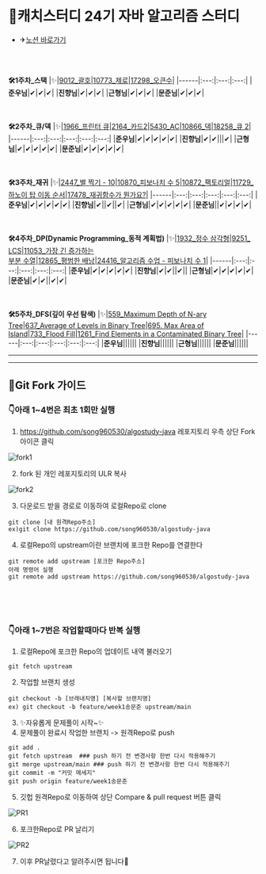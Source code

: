 # 📝캐치스터디 24기 자바 알고리즘 스터디

- ✈[노션 바로가기](https://www.notion.so/f803326c5a534df9a86cf15ea6028554)
<br>  
<br>  

**🛠1주차_스택**
|✨|[9012_괄호](https://www.acmicpc.net/problem/9012)|[10773_제로](https://www.acmicpc.net/problem/10773)|[17298_오큰수](https://www.acmicpc.net/problem/17298)|
|------|:---:|:---:|:---:|
|**준우님**|✔|✔|✔|
|**진향님**|✔|✔|✔|
|**근형님**|✔|✔|✔|
|**문준님**|✔|✔|✔|
<br>  
<br>  

**🛠2주차_큐/덱**
|✨|[1966_프린터 큐](https://www.acmicpc.net/problem/1966)|[2164_카드2](https://www.acmicpc.net/problem/2164)|[5430_AC](https://www.acmicpc.net/problem/5430)|[10866_덱](https://www.acmicpc.net/problem/10866)|[18258_큐 2](https://www.acmicpc.net/problem/18258)|
|------|:---:|:---:|:---:|:---:|:---:|
|**준우님**|✔|✔|✔|✔|✔|
|**진향님**|✔|✔|||✔|
|**근형님**|✔|✔|✔|✔|✔|
|**문준님**|✔|✔|✔|✔|✔|
<br>  
<br>  

**🛠3주차_재귀**
|✨|[2447_별 찍기 - 10](https://www.acmicpc.net/problem/2447)|[10870_피보나치 수 5](https://www.acmicpc.net/problem/10870)|[10872_팩토리얼](https://www.acmicpc.net/problem/10872)|[11729_하노이 탑 이동 순서](https://www.acmicpc.net/problem/11729)|[17478_재귀함수가 뭔가요?](https://www.acmicpc.net/problem/17478)|
|------|:---:|:---:|:---:|:---:|:---:|
|**준우님**|✔|✔|✔|✔|✔|
|**진향님**|✔||✔||✔|
|**근형님**|✔|✔|✔|✔|✔|
|**문준님**||✔|✔|✔|✔|
<br>  
<br>  

**🛠4주차_DP(Dynamic Programming_동적 계획법)**
|✨|[1932_정수 삼각형](https://www.acmicpc.net/problem/1932)|[9251_	LCS](https://www.acmicpc.net/problem/9251)|[11053_가장 긴 증가하는<br> 부분 수열](https://www.acmicpc.net/problem/11053)|[12865_평범한 배낭](https://www.acmicpc.net/problem/12865)|[24416_알고리즘 수업 - 피보나치 수 1](https://www.acmicpc.net/problem/24416)|
|------|:---:|:---:|:---:|:---:|:---:|
|**준우님**|✔|✔|✔|✔|✔|
|**진향님**|✔|✔||✔||
|**근형님**|✔|✔|✔|✔|✔|
|**문준님**|✔|✔||✔|✔|
<br>  
<br>  

**🛠5주차_DFS(깊이 우선 탐색)**
|✨|[559_Maximum Depth of N-ary Tree](https://leetcode.com/problemset/all/?search=559&page=1)|[637_Average of Levels in Binary Tree](https://leetcode.com/problemset/all/?search=637&page=1)|[695. Max Area of Island](https://leetcode.com/problemset/all/?search=695+&page=1)|[733_Flood Fill](https://leetcode.com/problemset/all/?search=733&page=1)|[1261_Find Elements in a Contaminated Binary Tree](https://leetcode.com/problemset/all/?search=1261&page=1)|
|------|:---:|:---:|:---:|:---:|:---:|
|**준우님**||||||
|**진향님**||||||
|**근형님**||||||
|**문준님**||||||

---------------------------------------------------------------------------------------------------------------------------------------------
---------------------------------------------------------------------------------------------------------------------------------------------

## 🧐Git Fork 가이드


### 👇아래 1~4번은 최초 1회만 실행
1. https://github.com/song960530/algostudy-java 레포지토리 우측 상단 Fork 아이콘 클릭

![fork1](https://user-images.githubusercontent.com/52727315/169644285-b4fcceea-50a5-4e6f-8201-c1f8b014e884.png)

2. fork 된 개인 레포지토리의 ULR 복사

![fork2](https://user-images.githubusercontent.com/52727315/169644319-20b0bc98-b66c-4d1b-9688-7de06936917d.png)

3. 다운로드 받을 경로로 이동하여 로컬Repo로 clone
```
git clone [내 원격Repo주소]
ex)git clone https://github.com/song960530/algostudy-java
```
4. 로컬Repo의 upstream이란 브랜치에 포크한 Repo를 연결한다
```
git remote add upstream [포크한 Repo주소]
아래 명령어 실행
git remote add upstream https://github.com/song960530/algostudy-java
```  
<br>  
<br>  
<br>  

### 👇아래 1~7번은 작업할때마다 반복 실행

1. 로컬Repo에 포크한 Repo의 업데이트 내역 불러오기
```
git fetch upstream
```
2. 작업할 브랜치 생성
```
git checkout -b [브래내치명] [복사할 브랜치명]
ex) git checkout -b feature/week1송문준 upstream/main
```
3. ✨자유롭게 문제풀이 시작~✨
4. 문제풀이 완료시 작업한 브랜치 -> 원격Repo로 push
```
git add .
git fetch upstream  ### push 하기 전 변경사항 한번 다시 적용해주기
git merge upstream/main ### push 하기 전 변경사항 한번 다시 적용해주기
git commit -m "커밋 메세지"
git push origin feature/week1송문준
```
5. 깃헙 원격Repo로 이동하여 상단 Compare & pull request 버튼 클릭

![PR1](https://user-images.githubusercontent.com/52727315/169644557-56557850-fed9-4020-805b-275210efa123.png)

6. 포크한Repo로 PR 날리기

![PR2](https://user-images.githubusercontent.com/52727315/169644623-eec4c01c-3c4d-45a1-badb-8fbcc6277045.png)

7. 이후 PR날렸다고 알려주시면 됩니다👏
